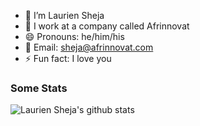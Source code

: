 - 🔭 I’m Laurien Sheja
- 🏢 I work at a company called Afrinnovat
- 😄 Pronouns: he/him/his
- 📧 Email: sheja@afrinnovat.com
- ⚡ Fun fact: I love you

### Some Stats
![Laurien Sheja's github stats](https://github-readme-stats.vercel.app/api?username=shejalaurien&show_icons=true&theme=radical)





